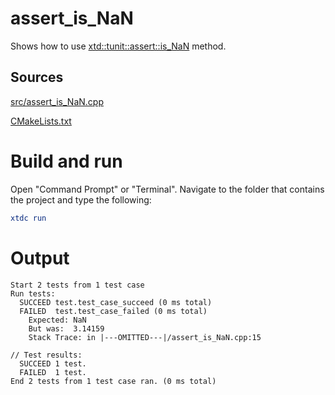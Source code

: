 # assert_is_NaN

Shows how to use [xtd::tunit::assert::is_NaN](https://codedocs.xyz/gammasoft71/xtd/classxtd_1_1tunit_1_1assert.html#a6f2b639e6b6f3cc89c6d928c05e704f6) method.

## Sources

[src/assert_is_NaN.cpp](src/assert_is_NaN.cpp)

[CMakeLists.txt](CMakeLists.txt)

# Build and run

Open "Command Prompt" or "Terminal". Navigate to the folder that contains the project and type the following:

```cmake
xtdc run
```

# Output

```
Start 2 tests from 1 test case
Run tests:
  SUCCEED test.test_case_succeed (0 ms total)
  FAILED  test.test_case_failed (0 ms total)
    Expected: NaN
    But was:  3.14159
    Stack Trace: in |---OMITTED---|/assert_is_NaN.cpp:15

// Test results:
  SUCCEED 1 test.
  FAILED  1 test.
End 2 tests from 1 test case ran. (0 ms total)
```
